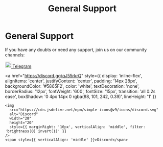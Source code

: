 ﻿---
title: General Support
sidebar_label: General Support
---

<!-- File: docs/get-in-touch/support.md -->

# General Support

If you have any doubts or need any support, join us on our community channels:

<div style={{
  display: 'flex',
  gap: '16px',
  marginTop: '24px',
  marginBottom: '32px'
}}>
  <a 
    href="https://t.me/rubixblockchain" 
    style={{
      display: 'inline-flex',
      alignItems: 'center',
      justifyContent: 'center',
      padding: '14px 28px',
      backgroundColor: '#229ED9',
      color: 'white',
      textDecoration: 'none',
      borderRadius: '12px',
      fontWeight: '600',
      fontSize: '15px',
      transition: 'all 0.2s ease',
      boxShadow: '0 4px 14px 0 rgba(34, 158, 217, 0.39)',
      lineHeight: '1'
    }}
  >
    <img 
      src="https://upload.wikimedia.org/wikipedia/commons/8/82/Telegram_logo.svg" 
      alt="Telegram" 
      width="20" 
      height="20" 
      style={{ marginRight: '10px', verticalAlign: 'middle' }}
    />
    <span style={{ verticalAlign: 'middle' }}>Telegram</span>
  </a>

  <a 
    href="https://discord.gg/qJ55rkrQ" 
    style={{
      display: 'inline-flex',
      alignItems: 'center',
      justifyContent: 'center',
      padding: '14px 28px',
      backgroundColor: '#5865F2',
      color: 'white',
      textDecoration: 'none',
      borderRadius: '12px',
      fontWeight: '600',
      fontSize: '15px',
      transition: 'all 0.2s ease',
      boxShadow: '0 4px 14px 0 rgba(88, 101, 242, 0.39)',
      lineHeight: '1'
    }}
  >
    <img 
      src="https://cdn.jsdelivr.net/npm/simple-icons@v9/icons/discord.svg" 
      alt="Discord" 
      width="20" 
      height="20" 
      style={{ marginRight: '10px', verticalAlign: 'middle', filter: 'brightness(0) invert(1)' }}
    />
    <span style={{ verticalAlign: 'middle' }}>Discord</span>
  </a>
</div>